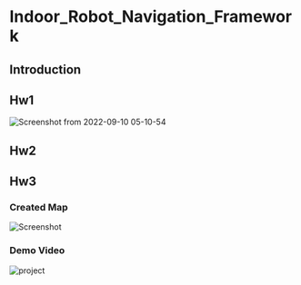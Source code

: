 # Indoor_Robot_Navigation_Framework

## Introduction

## Hw1

![Screenshot from 2022-09-10 05-10-54](https://user-images.githubusercontent.com/75136798/189446399-a6b8192a-4b37-4fb1-8633-09a5385cd3de.png)


## Hw2

## Hw3

### Created Map
![Screenshot](https://user-images.githubusercontent.com/75136798/189445518-d93d0854-bb2c-43ee-b1d7-375f32442907.jpg)

### Demo Video
![project](https://user-images.githubusercontent.com/75136798/189445287-5b079673-5740-45fa-8f2a-ed017ba6f412.gif)
